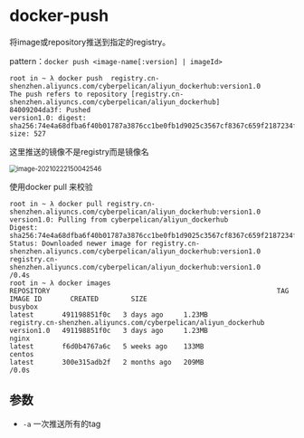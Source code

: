 # docker-push

将image或repository推送到指定的registry。

pattern：`docker push <image-name[:version] | imageId>`

```
root in ~ λ docker push  registry.cn-shenzhen.aliyuncs.com/cyberpelican/aliyun_dockerhub:version1.0
The push refers to repository [registry.cn-shenzhen.aliyuncs.com/cyberpelican/aliyun_dockerhub]
84009204da3f: Pushed
version1.0: digest: sha256:74e4a68dfba6f40b01787a3876cc1be0fb1d9025c3567cf8367c659f2187234f size: 527 
```

这里推送的镜像不是registry而是镜像名

<img src="C:\Users\82341\AppData\Roaming\Typora\typora-user-images\image-20210222150042546.png" alt="image-20210222150042546" style="zoom:80%;" />

使用docker pull 来校验

```
root in ~ λ docker pull registry.cn-shenzhen.aliyuncs.com/cyberpelican/aliyun_dockerhub:version1.0
version1.0: Pulling from cyberpelican/aliyun_dockerhub
Digest: sha256:74e4a68dfba6f40b01787a3876cc1be0fb1d9025c3567cf8367c659f2187234f
Status: Downloaded newer image for registry.cn-shenzhen.aliyuncs.com/cyberpelican/aliyun_dockerhub:version1.0
registry.cn-shenzhen.aliyuncs.com/cyberpelican/aliyun_dockerhub:version1.0                                                                  /0.4s
root in ~ λ docker images
REPOSITORY                                                        TAG          IMAGE ID       CREATED        SIZE
busybox                                                           latest       491198851f0c   3 days ago     1.23MB
registry.cn-shenzhen.aliyuncs.com/cyberpelican/aliyun_dockerhub   version1.0   491198851f0c   3 days ago     1.23MB
nginx                                                             latest       f6d0b4767a6c   5 weeks ago    133MB
centos                                                            latest       300e315adb2f   2 months ago   209MB                          /0.0s
```

## 参数

- `-a`
  一次推送所有的tag

  